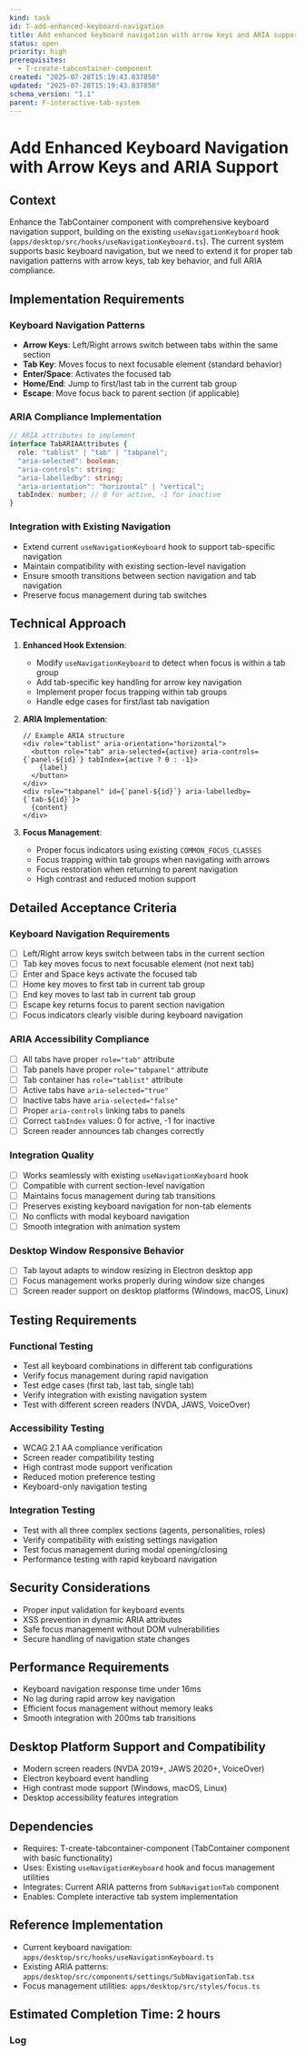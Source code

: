 ```yaml
---
kind: task
id: T-add-enhanced-keyboard-navigation
title: Add enhanced keyboard navigation with arrow keys and ARIA support
status: open
priority: high
prerequisites:
  - T-create-tabcontainer-component
created: "2025-07-28T15:19:43.837850"
updated: "2025-07-28T15:19:43.837850"
schema_version: "1.1"
parent: F-interactive-tab-system
---
```


# Add Enhanced Keyboard Navigation with Arrow Keys and ARIA Support

## Context

Enhance the TabContainer component with comprehensive keyboard navigation support, building on the existing `useNavigationKeyboard` hook (`apps/desktop/src/hooks/useNavigationKeyboard.ts`). The current system supports basic keyboard navigation, but we need to extend it for proper tab navigation patterns with arrow keys, tab key behavior, and full ARIA compliance.

## Implementation Requirements

### Keyboard Navigation Patterns

- **Arrow Keys**: Left/Right arrows switch between tabs within the same section
- **Tab Key**: Moves focus to next focusable element (standard behavior)
- **Enter/Space**: Activates the focused tab
- **Home/End**: Jump to first/last tab in the current tab group
- **Escape**: Move focus back to parent section (if applicable)

### ARIA Compliance Implementation

```typescript
// ARIA attributes to implement
interface TabARIAAttributes {
  role: "tablist" | "tab" | "tabpanel";
  "aria-selected": boolean;
  "aria-controls": string;
  "aria-labelledby": string;
  "aria-orientation": "horizontal" | "vertical";
  tabIndex: number; // 0 for active, -1 for inactive
}
```

### Integration with Existing Navigation

- Extend current `useNavigationKeyboard` hook to support tab-specific navigation
- Maintain compatibility with existing section-level navigation
- Ensure smooth transitions between section navigation and tab navigation
- Preserve focus management during tab switches

## Technical Approach

1. **Enhanced Hook Extension**:
   - Modify `useNavigationKeyboard` to detect when focus is within a tab group
   - Add tab-specific key handling for arrow key navigation
   - Implement proper focus trapping within tab groups
   - Handle edge cases for first/last tab navigation

2. **ARIA Implementation**:

   ```tsx
   // Example ARIA structure
   <div role="tablist" aria-orientation="horizontal">
     <button role="tab" aria-selected={active} aria-controls={`panel-${id}`} tabIndex={active ? 0 : -1}>
       {label}
     </button>
   </div>
   <div role="tabpanel" id={`panel-${id}`} aria-labelledby={`tab-${id}`}>
     {content}
   </div>
   ```

3. **Focus Management**:
   - Proper focus indicators using existing `COMMON_FOCUS_CLASSES`
   - Focus trapping within tab groups when navigating with arrows
   - Focus restoration when returning to parent navigation
   - High contrast and reduced motion support

## Detailed Acceptance Criteria

### Keyboard Navigation Requirements

- [ ] Left/Right arrow keys switch between tabs in the current section
- [ ] Tab key moves focus to next focusable element (not next tab)
- [ ] Enter and Space keys activate the focused tab
- [ ] Home key moves to first tab in current tab group
- [ ] End key moves to last tab in current tab group
- [ ] Escape key returns focus to parent section navigation
- [ ] Focus indicators clearly visible during keyboard navigation

### ARIA Accessibility Compliance

- [ ] All tabs have proper `role="tab"` attribute
- [ ] Tab panels have proper `role="tabpanel"` attribute
- [ ] Tab container has `role="tablist"` attribute
- [ ] Active tabs have `aria-selected="true"`
- [ ] Inactive tabs have `aria-selected="false"`
- [ ] Proper `aria-controls` linking tabs to panels
- [ ] Correct `tabIndex` values: 0 for active, -1 for inactive
- [ ] Screen reader announces tab changes correctly

### Integration Quality

- [ ] Works seamlessly with existing `useNavigationKeyboard` hook
- [ ] Compatible with current section-level navigation
- [ ] Maintains focus management during tab transitions
- [ ] Preserves existing keyboard navigation for non-tab elements
- [ ] No conflicts with modal keyboard navigation
- [ ] Smooth integration with animation system

### Desktop Window Responsive Behavior

- [ ] Tab layout adapts to window resizing in Electron desktop app
- [ ] Focus management works properly during window size changes
- [ ] Screen reader support on desktop platforms (Windows, macOS, Linux)

## Testing Requirements

### Functional Testing

- Test all keyboard combinations in different tab configurations
- Verify focus management during rapid navigation
- Test edge cases (first tab, last tab, single tab)
- Verify integration with existing navigation system
- Test with different screen readers (NVDA, JAWS, VoiceOver)

### Accessibility Testing

- WCAG 2.1 AA compliance verification
- Screen reader compatibility testing
- High contrast mode support verification
- Reduced motion preference testing
- Keyboard-only navigation testing

### Integration Testing

- Test with all three complex sections (agents, personalities, roles)
- Verify compatibility with existing settings navigation
- Test focus management during modal opening/closing
- Performance testing with rapid keyboard navigation

## Security Considerations

- Proper input validation for keyboard events
- XSS prevention in dynamic ARIA attributes
- Safe focus management without DOM vulnerabilities
- Secure handling of navigation state changes

## Performance Requirements

- Keyboard navigation response time under 16ms
- No lag during rapid arrow key navigation
- Efficient focus management without memory leaks
- Smooth integration with 200ms tab transitions

## Desktop Platform Support and Compatibility

- Modern screen readers (NVDA 2019+, JAWS 2020+, VoiceOver)
- Electron keyboard event handling
- High contrast mode support (Windows, macOS, Linux)
- Desktop accessibility features integration

## Dependencies

- Requires: T-create-tabcontainer-component (TabContainer component with basic functionality)
- Uses: Existing `useNavigationKeyboard` hook and focus management utilities
- Integrates: Current ARIA patterns from `SubNavigationTab` component
- Enables: Complete interactive tab system implementation

## Reference Implementation

- Current keyboard navigation: `apps/desktop/src/hooks/useNavigationKeyboard.ts`
- Existing ARIA patterns: `apps/desktop/src/components/settings/SubNavigationTab.tsx`
- Focus management utilities: `apps/desktop/src/styles/focus.ts`

## Estimated Completion Time: 2 hours

### Log

